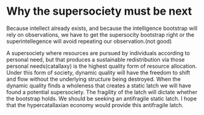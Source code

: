 # Why the supersociety must be next

Because intellect already exists, and because the intelligence bootstrap will rely on observations, we have to get the supersocity bootstrap right or the superintellegence will avoid repeating our observation.(not good)


A supersociety where resources are pursued by individuals according to personal need, but that produces a sustainable redistribution via those personal needs(catallaxy) is the highest quality form of resource allocation.  Under this form of society, dynamic quality will have the freedom to shift and flow without the underlying structure being destroyed.  When the dynamic quality finds a wholeness that creates a static latch we will have found a potential supersociety.  The fragility of the latch will dictate whether the bootstrap holds.  We should be seeking an antifragile static latch.  I hope that the hypercatallaxian economy would provide this antifragile latch.
